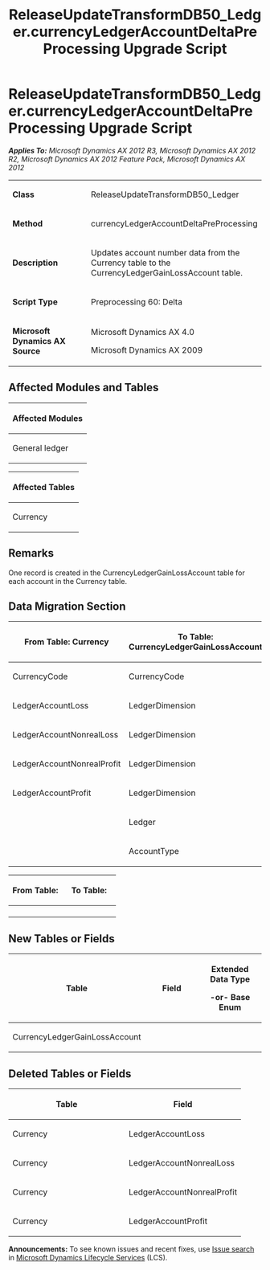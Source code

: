 ﻿---
title: ReleaseUpdateTransformDB50_Ledger.currencyLedgerAccountDeltaPreProcessing Upgrade Script
TOCTitle: ReleaseUpdateTransformDB50_Ledger.currencyLedgerAccountDeltaPreProcessing Upgrade Script
ms:assetid: d424d397-29e1-e4ea-27f6-b7d55c3c4c8a
ms:mtpsurl: https://msdn.microsoft.com/en-us/library/JJ687013(v=AX.60)
ms:contentKeyID: 49711461
ms.date: 05/18/2015
mtps_version: v=AX.60
---

# ReleaseUpdateTransformDB50\_Ledger.currencyLedgerAccountDeltaPreProcessing Upgrade Script 


_**Applies To:** Microsoft Dynamics AX 2012 R3, Microsoft Dynamics AX 2012 R2, Microsoft Dynamics AX 2012 Feature Pack, Microsoft Dynamics AX 2012_

<table>
<colgroup>
<col style="width: 50%" />
<col style="width: 50%" />
</colgroup>
<tbody>
<tr class="odd">
<td><p><strong>Class</strong></p></td>
<td><p>ReleaseUpdateTransformDB50_Ledger</p></td>
</tr>
<tr class="even">
<td><p><strong>Method</strong></p></td>
<td><p>currencyLedgerAccountDeltaPreProcessing</p></td>
</tr>
<tr class="odd">
<td><p><strong>Description</strong></p></td>
<td><p>Updates account number data from the Currency table to the CurrencyLedgerGainLossAccount table.</p></td>
</tr>
<tr class="even">
<td><p><strong>Script Type</strong></p></td>
<td><p>Preprocessing 60: Delta</p></td>
</tr>
<tr class="odd">
<td><p><strong>Microsoft Dynamics AX Source</strong></p></td>
<td><p>Microsoft Dynamics AX 4.0</p>
<p>Microsoft Dynamics AX 2009</p></td>
</tr>
</tbody>
</table>


## Affected Modules and Tables

<table>
<colgroup>
<col style="width: 100%" />
</colgroup>
<thead>
<tr class="header">
<th><p>Affected Modules</p></th>
</tr>
</thead>
<tbody>
<tr class="odd">
<td><p>General ledger</p></td>
</tr>
</tbody>
</table>


<table>
<colgroup>
<col style="width: 100%" />
</colgroup>
<thead>
<tr class="header">
<th><p>Affected Tables</p></th>
</tr>
</thead>
<tbody>
<tr class="odd">
<td><p>Currency</p></td>
</tr>
</tbody>
</table>


## Remarks

One record is created in the CurrencyLedgerGainLossAccount table for each account in the Currency table.

## Data Migration Section

<table>
<colgroup>
<col style="width: 50%" />
<col style="width: 50%" />
</colgroup>
<thead>
<tr class="header">
<th><p>From Table: Currency</p></th>
<th><p>To Table: CurrencyLedgerGainLossAccount</p></th>
</tr>
</thead>
<tbody>
<tr class="odd">
<td><p>CurrencyCode</p></td>
<td><p>CurrencyCode</p></td>
</tr>
<tr class="even">
<td><p>LedgerAccountLoss</p></td>
<td><p>LedgerDimension</p></td>
</tr>
<tr class="odd">
<td><p>LedgerAccountNonrealLoss</p></td>
<td><p>LedgerDimension</p></td>
</tr>
<tr class="even">
<td><p>LedgerAccountNonrealProfit</p></td>
<td><p>LedgerDimension</p></td>
</tr>
<tr class="odd">
<td><p>LedgerAccountProfit</p></td>
<td><p>LedgerDimension</p></td>
</tr>
<tr class="even">
<td><p></p></td>
<td><p>Ledger</p></td>
</tr>
<tr class="odd">
<td><p></p></td>
<td><p>AccountType</p></td>
</tr>
</tbody>
</table>


<table>
<colgroup>
<col style="width: 50%" />
<col style="width: 50%" />
</colgroup>
<thead>
<tr class="header">
<th><p>From Table:</p></th>
<th><p>To Table:</p></th>
</tr>
</thead>
<tbody>
<tr class="odd">
<td><p></p></td>
<td><p></p></td>
</tr>
</tbody>
</table>


## New Tables or Fields

<table>
<colgroup>
<col style="width: 33%" />
<col style="width: 33%" />
<col style="width: 33%" />
</colgroup>
<thead>
<tr class="header">
<th><p>Table</p></th>
<th><p>Field</p></th>
<th><p>Extended Data Type</p>
<p>-or- Base Enum</p></th>
</tr>
</thead>
<tbody>
<tr class="odd">
<td><p>CurrencyLedgerGainLossAccount</p></td>
<td><p></p></td>
<td><p></p></td>
</tr>
</tbody>
</table>


## Deleted Tables or Fields

<table>
<colgroup>
<col style="width: 50%" />
<col style="width: 50%" />
</colgroup>
<thead>
<tr class="header">
<th><p>Table</p></th>
<th><p>Field</p></th>
</tr>
</thead>
<tbody>
<tr class="odd">
<td><p>Currency</p></td>
<td><p>LedgerAccountLoss</p></td>
</tr>
<tr class="even">
<td><p>Currency</p></td>
<td><p>LedgerAccountNonrealLoss</p></td>
</tr>
<tr class="odd">
<td><p>Currency</p></td>
<td><p>LedgerAccountNonrealProfit</p></td>
</tr>
<tr class="even">
<td><p>Currency</p></td>
<td><p>LedgerAccountProfit</p></td>
</tr>
</tbody>
</table>

  
**Announcements:** To see known issues and recent fixes, use [Issue search](http://go.microsoft.com/fwlink/?linkid=389258) in [Microsoft Dynamics Lifecycle Services](http://go.microsoft.com/fwlink/?linkid=306505) (LCS).

